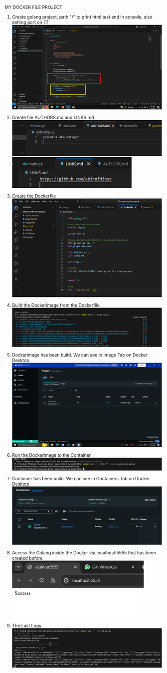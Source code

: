 MY DOCKER FILE PROJECT

1. Create golang project, path "/" to print html text and in console, also setting port on 77
   ![1](https://github.com/abirafdinst/learning-docker/blob/main/project-my-dockerfile/Images/1.png)

2. Create file AUTHORS.md and LINKS.md
   ![2](https://github.com/abirafdinst/learning-docker/blob/main/project-my-dockerfile/Images/author.png)
   ![3](https://github.com/abirafdinst/learning-docker/blob/main/project-my-dockerfile/Images/crop.png)

3. Create the Dockerfile
   ![4](https://github.com/abirafdinst/learning-docker/blob/main/project-my-dockerfile/Images/docker.png)

4. Build the Dockerimage from the Dockerfile
   ![5](https://github.com/abirafdinst/learning-docker/blob/main/project-my-dockerfile/Images/builddockerimage.png)

5. Dockerimage has been build. We can see in Image Tab on Docker Desktop
   ![6](https://github.com/abirafdinst/learning-docker/blob/main/project-my-dockerfile/Images/dockerimageinuse.png)

6. Run the Dockerimage to the Container
   ![7](https://github.com/abirafdinst/learning-docker/blob/main/project-my-dockerfile/Images/dockerrunport555.png)

7. Container has been build. We can see in Containers Tab on Docker Desktop
   ![8](https://github.com/abirafdinst/learning-docker/blob/main/project-my-dockerfile/Images/containers.png)

8. Access the Golang inside the Docker via localhost:5555 that has been created before
   ![9](https://github.com/abirafdinst/learning-docker/blob/main/project-my-dockerfile/Images/success.png)

9. The Last Logs
    ![10](https://github.com/abirafdinst/learning-docker/blob/main/project-my-dockerfile/Images/lastlogs.png)
